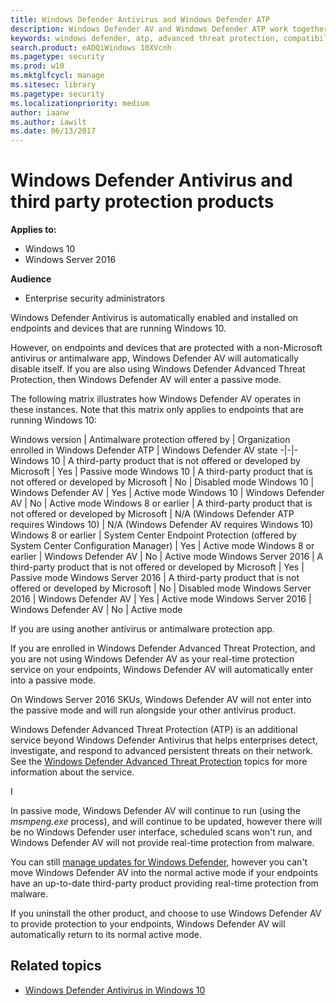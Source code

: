 ```yaml
---
title: Windows Defender Antivirus and Windows Defender ATP
description: Windows Defender AV and Windows Defender ATP work together to provide threat detection, remediation, and investigation.
keywords: windows defender, atp, advanced threat protection, compatibility, passive mode
search.product: eADQiWindows 10XVcnh
ms.pagetype: security
ms.prod: w10
ms.mktglfcycl: manage
ms.sitesec: library
ms.pagetype: security
ms.localizationpriority: medium
author: iaanw
ms.author: iawilt
ms.date: 06/13/2017
---
```



# Windows Defender Antivirus and third party protection products


**Applies to:**

- Windows 10
- Windows Server 2016

**Audience**

- Enterprise security administrators


Windows Defender Antivirus is automatically enabled and installed on endpoints and devices that are running Windows 10.

However, on endpoints and devices that are protected with a non-Microsoft antivirus or antimalware app, Windows Defender AV will automatically disable itself. If you are also using Windows Defender Advanced Threat Protection, then Windows Defender AV will enter a passive mode.

The following matrix illustrates how Windows Defender AV operates in these instances. Note that this matrix only applies to endpoints that are running Windows 10:

Windows version | Antimalware protection offered by | Organization enrolled in Windows Defender ATP | Windows Defender AV state
-|-|-
Windows 10 | A third-party product that is not offered or developed by Microsoft | Yes | Passive mode
Windows 10 | A third-party product that is not offered or developed by Microsoft | No | Disabled mode
Windows 10 | Windows Defender AV | Yes | Active mode
Windows 10 | Windows Defender AV | No | Active mode
Windows 8 or earlier | A third-party product that is not offered or developed by Microsoft | N/A (Windows Defender ATP requires Windows 10) | N/A (Windows Defender AV requires Windows 10)
Windows 8 or earlier | System Center Endpoint Protection (offered by System Center Configuration Manager) | Yes | Active mode
Windows 8 or earlier | Windows Defender AV | No | Active mode
Windows Server 2016 | A third-party product that is not offered or developed by Microsoft | Yes | Passive mode
Windows Server 2016 | A third-party product that is not offered or developed by Microsoft | No | Disabled mode
Windows Server 2016 | Windows Defender AV | Yes | Active mode
Windows Server 2016 | Windows Defender AV | No | Active mode

If you are using another antivirus or antimalware protection app.

If you are enrolled in Windows Defender Advanced Threat Protection, and you are not using Windows Defender AV as your real-time protection service on your endpoints, Windows Defender AV will automatically enter into a passive mode. 


On Windows Server 2016 SKUs, Windows Defender AV will not enter into the passive mode and will run alongside your other antivirus product.


Windows Defender Advanced Threat Protection (ATP) is an additional service beyond Windows Defender Antivirus that helps enterprises detect, investigate, and respond to advanced persistent threats on their network. 
See the [Windows Defender Advanced Threat Protection](../windows-defender-atp/windows-defender-advanced-threat-protection.md) topics for more information about the service.

I

In passive mode, Windows Defender AV will continue to run (using the *msmpeng.exe* process), and will continue to be updated, however there will be no Windows Defender user interface, scheduled scans won't run, and Windows Defender AV will not provide real-time protection from malware.

You can still [manage updates for Windows Defender](manage-updates-baselines-windows-defender-antivirus.md), however you can't move Windows Defender AV into the normal active mode if your endpoints have an up-to-date third-party product providing real-time protection from malware.

If you uninstall the other product, and choose to use Windows Defender AV to provide protection to your endpoints, Windows Defender AV will automatically return to its normal active mode.


## Related topics

- [Windows Defender Antivirus in Windows 10](windows-defender-antivirus-in-windows-10.md)